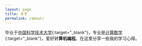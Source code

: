 ```yaml
---
layout: page
title: 关于
permalink: /about/
---
```


毕业于[中国科学技术大学](http://www.ustc.edu.cn){:target="_blank"}，专业是[计算数学](http://math.ustc.edu.cn){:target="_blank"}，爱好**计算机编程**。在这里分享一些我的学习心得。

